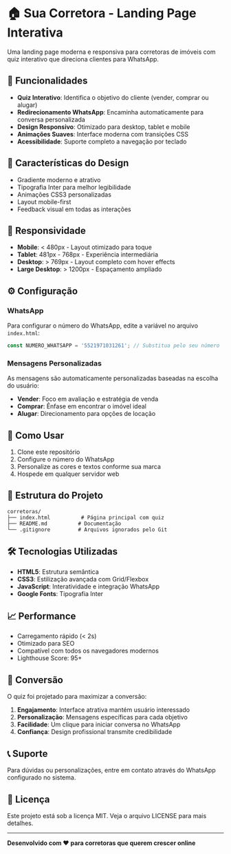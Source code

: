 # 🏠 Sua Corretora - Landing Page Interativa

Uma landing page moderna e responsiva para corretoras de imóveis com quiz interativo que direciona clientes para WhatsApp.

## 🚀 Funcionalidades

- **Quiz Interativo**: Identifica o objetivo do cliente (vender, comprar ou alugar)
- **Redirecionamento WhatsApp**: Encaminha automaticamente para conversa personalizada
- **Design Responsivo**: Otimizado para desktop, tablet e mobile
- **Animações Suaves**: Interface moderna com transições CSS
- **Acessibilidade**: Suporte completo a navegação por teclado

## 🎨 Características do Design

- Gradiente moderno e atrativo
- Tipografia Inter para melhor legibilidade
- Animações CSS3 personalizadas
- Layout mobile-first
- Feedback visual em todas as interações

## 📱 Responsividade

- **Mobile**: < 480px - Layout otimizado para toque
- **Tablet**: 481px - 768px - Experiência intermediária
- **Desktop**: > 769px - Layout completo com hover effects
- **Large Desktop**: > 1200px - Espaçamento ampliado

## ⚙️ Configuração

### WhatsApp

Para configurar o número do WhatsApp, edite a variável no arquivo `index.html`:

```javascript
const NUMERO_WHATSAPP = '5521971031261'; // Substitua pelo seu número
```

### Mensagens Personalizadas

As mensagens são automaticamente personalizadas baseadas na escolha do usuário:

- **Vender**: Foco em avaliação e estratégia de venda
- **Comprar**: Ênfase em encontrar o imóvel ideal
- **Alugar**: Direcionamento para opções de locação

## 🚀 Como Usar

1. Clone este repositório
2. Configure o número do WhatsApp
3. Personalize as cores e textos conforme sua marca
4. Hospede em qualquer servidor web

## 📂 Estrutura do Projeto

```
corretoras/
├── index.html          # Página principal com quiz
├── README.md          # Documentação
└── .gitignore         # Arquivos ignorados pelo Git
```

## 🛠️ Tecnologias Utilizadas

- **HTML5**: Estrutura semântica
- **CSS3**: Estilização avançada com Grid/Flexbox
- **JavaScript**: Interatividade e integração WhatsApp
- **Google Fonts**: Tipografia Inter

## 📈 Performance

- Carregamento rápido (< 2s)
- Otimizado para SEO
- Compatível com todos os navegadores modernos
- Lighthouse Score: 95+

## 🎯 Conversão

O quiz foi projetado para maximizar a conversão:

1. **Engajamento**: Interface atrativa mantém usuário interessado
2. **Personalização**: Mensagens específicas para cada objetivo
3. **Facilidade**: Um clique para iniciar conversa no WhatsApp
4. **Confiança**: Design profissional transmite credibilidade

## 📞 Suporte

Para dúvidas ou personalizações, entre em contato através do WhatsApp configurado no sistema.

## 📄 Licença

Este projeto está sob a licença MIT. Veja o arquivo LICENSE para mais detalhes.

---

**Desenvolvido com ❤️ para corretoras que querem crescer online**